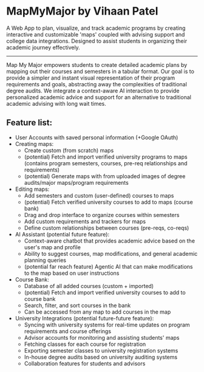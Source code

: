 # MapMyMajor by Vihaan Patel
A Web App to plan, visualize, and track academic programs by creating interactive and customizable 'maps' coupled with advising support and college data integrations. Designed to assist students in organizing their academic journey effectively. 

---

Map My Major empowers students to create detailed academic plans by mapping out their courses and semesters in a tabular format. Our goal is to provide a simpler and instant visual representation of their program requirements and goals, abstracting away the complexities of traditional degree audits. We integrate a context-aware AI interaction to provide personalized academic advice and support for an alternative to traditional academic advising with long wait times. 

## Feature list:
- User Accounts with saved personal information (+Google OAuth)
- Creating maps:
  - Create custom (from scratch) maps
  - (potential) Fetch and import verified university programs to maps (contains program semesters, courses, pre-req relationships and requirements)
  - (potential) Generate maps with from uploaded images of degree audits/major maps/program requirements 
- Editing maps:
  - Add semesters and custom (user-defined) courses to maps
  - (potential) Fetch verified university courses to add to maps (course bank)
  - Drag and drop interface to organize courses within semesters
  - Add custom requirements and trackers for maps
  - Define custom relationships between courses (pre-reqs, co-reqs)
- AI Assistant (potential future feature):
  - Context-aware chatbot that provides academic advice based on the user's map and profile
  - Ability to suggest courses, map modifications, and general academic planning queries
  - (potential far reach feature) Agentic AI that can make modifications to the map based on user instructions
- Course Bank:
  - Database of all added courses (custom + imported)
  - (potential) Fetch and import verified university courses to add to course bank
  - Search, filter, and sort courses in the bank 
  - Can be accessed from any map to add courses in the map
- University Integrations (potential future-future feature):
  - Syncing with university systems for real-time updates on program requirements and course offerings
  - Advisor accounts for monitoring and assisting students' maps
  - Fetching classes for each course for registration
  - Exporting semester classes to university registration systems
  - In-house degree audits based on university auditing systems
  - Collaboration features for students and advisors


